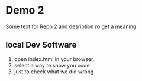 # Demo 2

Some text for Repo 2
and desription ro get a meaning

## local Dev Software

1. open index.html in your browser.
2. select a way to show you code
3. just to check what we did wrong
